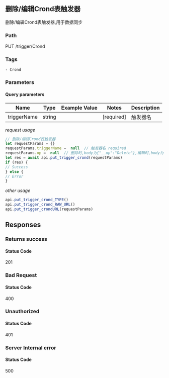 ## 删除/编辑Crond表触发器

删除/编辑Crond表触发器,用于数据同步
### Path
PUT /trigger/Crond

### Tags
    - Crond
### Parameters

#### Query parameters

| Name | Type | Example Value | Notes | Description |
| ---- | ---- | ------------- | -------- | ----------- |
| triggerName | string |  |  [required]  | 触发器名 |

*request usage*
```javascript
// 删除/编辑Crond表触发器
let requestParams = {}
requestParams.triggerName =  null  // 触发器名 required
requestParams.op =  null  // 删除时,body为{"__op":"Delete"},编辑时,body为{"url":"http://example.com/trigger"} required
let res = await api.put_trigger_crond(requestParams)
if (res) {
// Success
} else {
// Error
}
```
*other usage*
```javascript
api.put_trigger_crond_TYPE()
api.put_trigger_crond_RAW_URL()
api.put_trigger_crondURL(requestParams)
```

## Responses
### Returns success

#### Status Code
201



### Bad Request

#### Status Code
400



### Unauthorized

#### Status Code
401



### Server Internal error

#### Status Code
500



